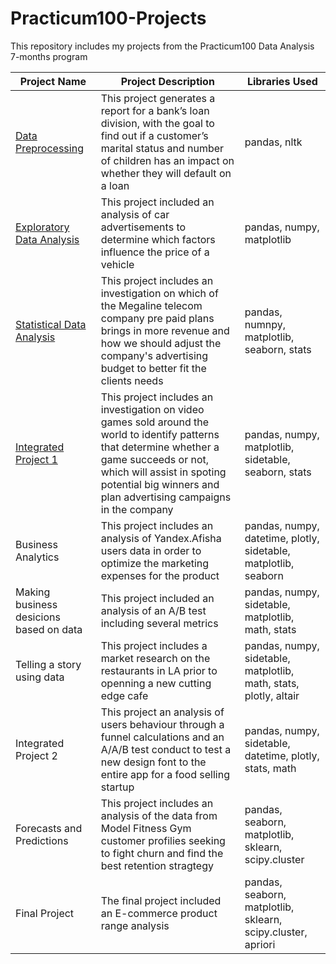 # Practicum100-Projects
This repository includes my projects from the Practicum100 Data Analysis 7-months program

|Project Name | Project Description | Libraries Used |
|-------------|---------------------|----------------|
|[Data Preprocessing](https://github.com/Hannietu/Practicum100-Projects/tree/main/Business-Analytics-Project) |This project generates a report for a bank’s loan division, with the goal to find out if a customer’s marital status and number of children has an impact on whether they will default on a loan| pandas, nltk |
|[Exploratory Data Analysis](https://github.com/Hannietu/Practicum100-Projects/tree/main/EDA-Project) |This project included an analysis of car advertisements to determine which factors influence the price of a vehicle |pandas, numpy, matplotlib |
|[Statistical Data Analysis](https://github.com/Hannietu/Practicum100-Projects/tree/main/Statistical-Data-Project) |This project includes an investigation on which of the Megaline telecom company pre paid plans brings in more revenue and how we should adjust the company's advertising budget to better fit the clients needs |pandas, numnpy, matplotlib, seaborn, stats|
|[Integrated Project 1](https://github.com/Hannietu/Practicum100-Projects/tree/main/Integrated-Project-1) |This project includes an investigation on video games sold around the world to identify patterns that determine whether a game succeeds or not, which will assist in spoting potential big winners and plan advertising campaigns in the company |pandas, numpy, matplotlib, sidetable, seaborn, stats |
|Business Analytics |This project includes an analysis of Yandex.Afisha users data in order to optimize the marketing expenses for the product |pandas, numpy, datetime, plotly, sidetable, matplotlib, seaborn|
|Making business desicions based on data |This project included an analysis of an A/B test including several metrics |pandas, numpy, sidetable, matplotlib, math, stats|
|Telling a story using data |This project includes a market research on the restaurants in LA prior to openning a new cutting edge cafe |pandas, numpy, sidetable, matplotlib, math, stats, plotly, altair |
|Integrated Project 2 |This project an analysis of users behaviour through a funnel calculations and an A/A/B test conduct to test a new design font to the entire app for a food selling startup |pandas, numpy, sidetable, datetime, plotly, stats, math |
|Forecasts and Predictions |This project includes an analysis of the data from Model Fitness Gym customer profilies seeking to fight churn and find the best retention stragtegy |pandas, seaborn, matplotlib, sklearn, scipy.cluster |
|Final Project |The final project included an E-commerce product range analysis |pandas, seaborn, matplotlib, sklearn, scipy.cluster, apriori |

